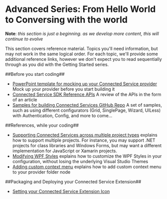 # Advanced Series: From Hello World to Conversing with the world #
**Note**: *this section is just a beginning. as we develop more content, this will continue to evolve*

This section covers reference material. Topics you'll need information, but may not work in the same logical order. For each topic, we'll provide some additional reference links, however we don't expect you to read sequentially through as you did with the Getting Started series.

##Before you start coding##

- [PowerPoint template for mocking up your Connected Service provider](./articles/ConnectedServiceProviderAuthorMockups.pptx) Mock up your provider before you start building it
- [Connected Service SDK Reference APIs](https://msdn.microsoft.com/en-us/library/microsoft.visualstudio.connectedservices.aspx) A review of the APIs in the form of an article
- [Samples for building Connected Services GitHub Repo](https://github.com/Microsoft/ConnectedServicesSdkSamples) A set of samples, such as using different configurators (Grid, SinglePage, Wizard, UILess) with Authentication, Config, and more to come...

##References, while your coding##
- [Supporting Connected Services across multiple project types](./SupportingConnectedServicesAcrossMultipleProjects.md) explains how to support multiple projects. For instance, you may support .NET projects for class libraries and Windows Forms, but may want a different implementation for JavaScript or Xamarin projects.
- [Modifying WPF Styles](./ModifyingWPFStyles.md) explains how to customize the WPF Styles in your configuration, without losing the underlying Visual Studio Themes 
- [Adding custom context menu](./AddingCustomContextMenu.md) explains how to add custom context menu to your provider folder node

##Packaging and Deploying your Connected Service Extension##
- [Setting your Connected Service Extension Icon](./articles/ExtensionIcon.md)

  